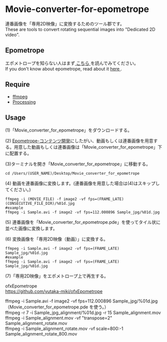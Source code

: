 # Movie-converter-for-epometrope
連番画像を「専用2D映像」に変換するためのツール郡です。  
These are tools to convert rotating sequential images into "Dedicated 2D video".  

## Epometrope
エポメトロープを知らない人はまず<a rel="license" href="https://github.com/yutaka-miki/Epometorope" target="_blank"> こちら </a>を読んでみてください。  
If you don't know about epometrope, read about it <a rel="license" href="https://github.com/yutaka-miki/Epometorope" target="_blank"> here </a>.   

## Require
- <a rel="license" href="https://ffmpeg.org" target="_blank">ffmpeg</a>
- <a rel="license" href="https://processing.org/download/" target="_blank">Processing</a>

## Usage
(1)「Movie_converter_for_epometrope」をダウンロードする。  
  
(2) <a rel="license" href="https://github.com/yutaka-miki/Epometorope#%E3%82%B3%E3%83%B3%E3%83%86%E3%83%B3%E3%83%84%E9%96%8B%E7%99%BA" target="_blank">Epometrope-コンテンツ開発</a>にしたがい、動画もしくは連番画像を用意する。用意した動画もしくは連番画像は「Movie_converter_for_epometrope」下に配置する。  
  
(3)ターミナルを開き「Movie_converter_for_epometrope」に移動する。
~~~
cd /Users/(USER_NAME)/Desktop/Movie_converter_for_epometrope
~~~

(4) 動画を連番画像に変換します。(連番画像を用意した場合は(4)はスキップしてください。)
~~~
ffmpeg -i (MOVIE_FILE) -f image2 -vf fps=(FRAME_LATE) (CONSECUTIVE_FILE_DIR)/%01d.jpg
#example
ffmpeg -i Sample.avi -f image2 -vf fps=112.000896 Sample_jpg/%01d.jpg
~~~

(5) 連番画像を「Movie_converter_for_epometrope.pde」を使ってタイル状に並べた画像に変換します。

(6) 変換画像を「専用2D映像（動画）」に変換する。
~~~
ffmpeg -i Sample.avi -f image2 -vf fps=(FRAME_LATE) Sample_jpg/%01d.jpg
#example
ffmpeg -i Sample.avi -f image2 -vf fps=(FRAME_LATE) Sample_jpg/%01d.jpg
~~~

(7)「専用2D映像」をエポメトロープ上で再生する。  
  
ofxEpometrope  
https://github.com/yutaka-miki/ofxEpometrope  

ffmpeg -i Sample.avi -f image2 -vf fps=112.000896 Sample_jpg/%01d.jpg  
（Movie_converter_for_epometrope.pde を使う。）  
ffmpeg -r 7 -i Sample_jpg_alignment/%01d.jpg -r 15 Sample_alignment.mov  
ffmpeg -i Sample_alignment.mov -vf "transpose=2" Sample_alignment_rotate.mov  
ffmpeg -i Sample_alignment_rotate.mov -vf scale=800:-1 Sample_alignment_rotate_800.mov
